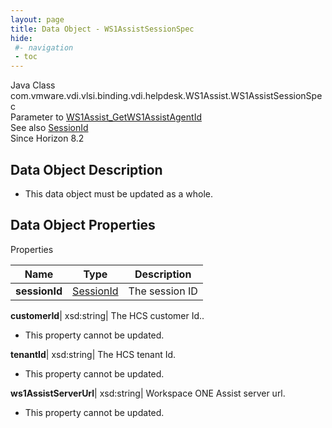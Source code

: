 ```yaml
---
layout: page
title: Data Object - WS1AssistSessionSpec
hide:
 #- navigation
 - toc
---
```






Java Class
    com.vmware.vdi.vlsi.binding.vdi.helpdesk.WS1Assist.WS1AssistSessionSpec  
Parameter to
     [WS1Assist_GetWS1AssistAgentId](vdi.helpdesk.WS1Assist.md#getWS1AssistAgentId)  
See also
     [SessionId](vdi.entity.SessionId.md)  
Since 
    Horizon 8.2

## Data Object Description 

  * This data object must be updated as a whole.



## Data Object Properties

Properties

Name |  Type |  Description   
---|---|---  
**sessionId**| [SessionId](vdi.entity.SessionId.md)|  The session ID   
  
**customerId**|  xsd:string|  The HCS customer Id..   


 * This property cannot be updated.

  
**tenantId**|  xsd:string|  The HCS tenant Id.   


 * This property cannot be updated.

  
**ws1AssistServerUrl**|  xsd:string|  Workspace ONE Assist server url.   


 * This property cannot be updated.

  
  

  

